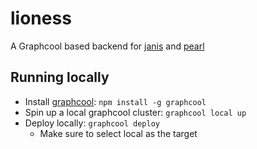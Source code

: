 # lioness

A Graphcool based backend for [janis](https://github.com/cityofaustin/janis) and [pearl](https://github.com/cityofaustin/pearl)

## Running locally
* Install [graphcool](https://www.graph.cool/): `npm install -g graphcool`
* Spin up a local graphcool cluster: `graphcool local up`
* Deploy locally: `graphcool deploy`
  * Make sure to select local as the target
